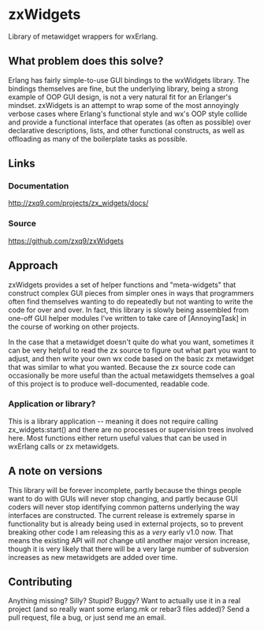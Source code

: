 # zxWidgets
Library of metawidget wrappers for wxErlang.

## What problem does this solve?
Erlang has fairly simple-to-use GUI bindings to the wxWidgets library. The bindings
themselves are fine, but the underlying library, being a strong example of OOP GUI
design, is not a very natural fit for an Erlanger's mindset. zxWidgets is an attempt
to wrap some of the most annoyingly verbose cases where Erlang's functional style
and wx's OOP style collide and provide a functional interface that operates (as
often as possible) over declarative descriptions, lists, and other functional
constructs, as well as offloading as many of the boilerplate tasks as possible.

## Links

### Documentation
http://zxq9.com/projects/zx_widgets/docs/

### Source
https://github.com/zxq9/zxWidgets

## Approach
zxWidgets provides a set of helper functions and "meta-widgets" that construct complex
GUI pieces from simpler ones in ways that programmers often find themselves wanting to
do repeatedly but not wanting to write the code for over and over. In fact, this
library is slowly being assembled from one-off GUI helper modules I've written to take
care of [AnnoyingTask] in the course of working on other projects.

In the case that a metawidget doesn't quite do what you want, sometimes it can be
very helpful to read the zx source to figure out what part you want to adjust, and then
write your own wx code based on the basic zx metawidget that was similar to what you
wanted. Because the zx source code can occasionally be more useful than the actual
metawidgets themselves a goal of this project is to produce well-documented, readable
code.

### Application or library?
This is a library application -- meaning it does not require calling zx_widgets:start()
and there are no processes or supervision trees involved here. Most functions either
return useful values that can be used in wxErlang calls or zx metawidgets.

## A note on versions
This library will be forever incomplete, partly because the things people want to do
with GUIs will never stop changing, and partly because GUI coders will never stop
identifying common patterns underlying the way interfaces are constructed. The current
release is extremely sparse in functionality but is already being used in external
projects, so to prevent breaking other code I am releasing this as a *very* early
v1.0 now. That means the existing API will *not* change util another major version
increase, though it is very likely that there will be a very large number of subversion
increases as new metawidgets are added over time.

## Contributing
Anything missing? Silly? Stupid? Buggy? Want to actually use it in a real project (and
so really want some erlang.mk or rebar3 files added)? Send a pull request, file a bug,
or just send me an email.
